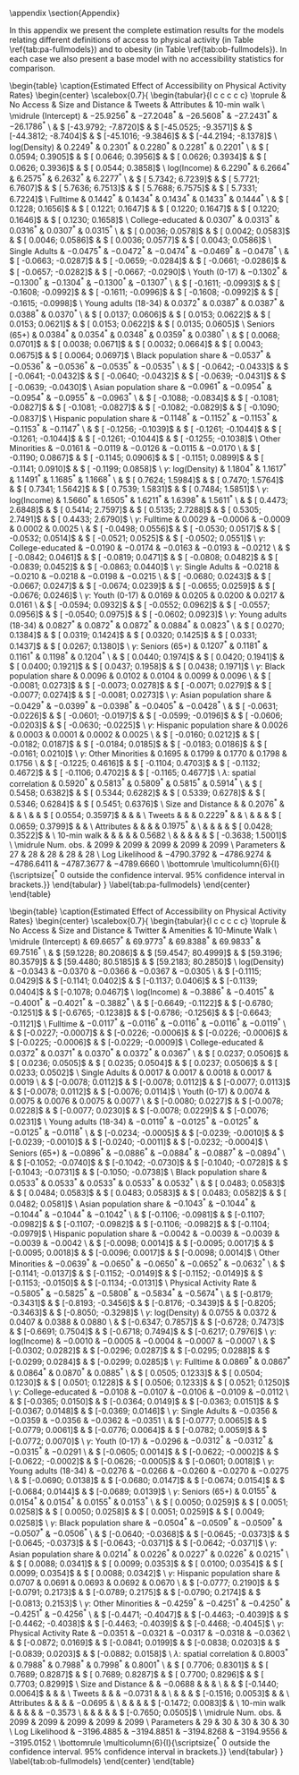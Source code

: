 \appendix
\section{Appendix}

In this appendix we present the complete estimation results for the models 
relating different definitions of access to physical activity (in Table
\ref{tab:pa-fullmodels}) and to obesity (in Table \ref{tab:ob-fullmodels}). In
each case we also present a base model with no accessibility statistics for
comparison.







\begin{table}
\caption{Estimated Effect of Accessibility on Physical Activity Rates}
\begin{center}
\scalebox{0.7}{
\begin{tabular}{l c c c c c}
\toprule
 & No Access & Size and Distance & Tweets & Attributes & 10-min walk \\
\midrule
(Intercept)                         & $-25.9256^{*}$         & $-27.2048^{*}$         & $-26.5608^{*}$         & $-27.2431^{*}$         & $-26.1786^{*}$         \\
                                    & $ [-43.9792; -7.8720]$ & $ [-45.0525; -9.3571]$ & $ [-44.3812; -8.7404]$ & $ [-45.1016; -9.3846]$ & $ [-44.2194; -8.1378]$ \\
log(Density)                        & $0.2249^{*}$           & $0.2301^{*}$           & $0.2280^{*}$           & $0.2281^{*}$           & $0.2201^{*}$           \\
                                    & $ [  0.0594;  0.3905]$ & $ [  0.0646;  0.3956]$ & $ [  0.0626;  0.3934]$ & $ [  0.0626;  0.3936]$ & $ [  0.0544;  0.3858]$ \\
log(Income)                         & $6.2290^{*}$           & $6.2664^{*}$           & $6.2575^{*}$           & $6.2632^{*}$           & $6.2277^{*}$           \\
                                    & $ [  5.7342;  6.7239]$ & $ [  5.7721;  6.7607]$ & $ [  5.7636;  6.7513]$ & $ [  5.7688;  6.7575]$ & $ [  5.7331;  6.7224]$ \\
Fulltime                            & $0.1442^{*}$           & $0.1434^{*}$           & $0.1434^{*}$           & $0.1433^{*}$           & $0.1444^{*}$           \\
                                    & $ [  0.1228;  0.1656]$ & $ [  0.1221;  0.1647]$ & $ [  0.1220;  0.1647]$ & $ [  0.1220;  0.1646]$ & $ [  0.1230;  0.1658]$ \\
College-educated                    & $0.0307^{*}$           & $0.0313^{*}$           & $0.0316^{*}$           & $0.0307^{*}$           & $0.0315^{*}$           \\
                                    & $ [  0.0036;  0.0578]$ & $ [  0.0042;  0.0583]$ & $ [  0.0046;  0.0586]$ & $ [  0.0036;  0.0577]$ & $ [  0.0043;  0.0586]$ \\
Single Adults                       & $-0.0475^{*}$          & $-0.0472^{*}$          & $-0.0474^{*}$          & $-0.0469^{*}$          & $-0.0478^{*}$          \\
                                    & $ [ -0.0663; -0.0287]$ & $ [ -0.0659; -0.0284]$ & $ [ -0.0661; -0.0286]$ & $ [ -0.0657; -0.0282]$ & $ [ -0.0667; -0.0290]$ \\
Youth (0-17)                        & $-0.1302^{*}$          & $-0.1300^{*}$          & $-0.1304^{*}$          & $-0.1300^{*}$          & $-0.1307^{*}$          \\
                                    & $ [ -0.1611; -0.0993]$ & $ [ -0.1608; -0.0992]$ & $ [ -0.1611; -0.0996]$ & $ [ -0.1608; -0.0992]$ & $ [ -0.1615; -0.0998]$ \\
Young adults (18-34)                & $0.0372^{*}$           & $0.0387^{*}$           & $0.0387^{*}$           & $0.0388^{*}$           & $0.0370^{*}$           \\
                                    & $ [  0.0137;  0.0606]$ & $ [  0.0153;  0.0622]$ & $ [  0.0153;  0.0621]$ & $ [  0.0153;  0.0622]$ & $ [  0.0135;  0.0605]$ \\
Seniors (65+)                       & $0.0384^{*}$           & $0.0354^{*}$           & $0.0348^{*}$           & $0.0359^{*}$           & $0.0380^{*}$           \\
                                    & $ [  0.0068;  0.0701]$ & $ [  0.0038;  0.0671]$ & $ [  0.0032;  0.0664]$ & $ [  0.0043;  0.0675]$ & $ [  0.0064;  0.0697]$ \\
Black population share              & $-0.0537^{*}$          & $-0.0536^{*}$          & $-0.0536^{*}$          & $-0.0535^{*}$          & $-0.0535^{*}$          \\
                                    & $ [ -0.0642; -0.0433]$ & $ [ -0.0641; -0.0432]$ & $ [ -0.0640; -0.0432]$ & $ [ -0.0639; -0.0431]$ & $ [ -0.0639; -0.0430]$ \\
Asian population share              & $-0.0961^{*}$          & $-0.0954^{*}$          & $-0.0954^{*}$          & $-0.0955^{*}$          & $-0.0963^{*}$          \\
                                    & $ [ -0.1088; -0.0834]$ & $ [ -0.1081; -0.0827]$ & $ [ -0.1081; -0.0827]$ & $ [ -0.1082; -0.0829]$ & $ [ -0.1090; -0.0837]$ \\
Hispanic population share           & $-0.1148^{*}$          & $-0.1152^{*}$          & $-0.1153^{*}$          & $-0.1153^{*}$          & $-0.1147^{*}$          \\
                                    & $ [ -0.1256; -0.1039]$ & $ [ -0.1261; -0.1044]$ & $ [ -0.1261; -0.1044]$ & $ [ -0.1261; -0.1044]$ & $ [ -0.1255; -0.1038]$ \\
Other Minorities                    & $-0.0161$              & $-0.0119$              & $-0.0126$              & $-0.0115$              & $-0.0170$              \\
                                    & $ [ -0.1190;  0.0867]$ & $ [ -0.1145;  0.0906]$ & $ [ -0.1151;  0.0899]$ & $ [ -0.1141;  0.0910]$ & $ [ -0.1199;  0.0858]$ \\
$\gamma$: log(Density)              & $1.1804^{*}$           & $1.1617^{*}$           & $1.1491^{*}$           & $1.1685^{*}$           & $1.1668^{*}$           \\
                                    & $ [  0.7624;  1.5984]$ & $ [  0.7470;  1.5764]$ & $ [  0.7341;  1.5642]$ & $ [  0.7539;  1.5831]$ & $ [  0.7484;  1.5851]$ \\
$\gamma$: log(Income)               & $1.5660^{*}$           & $1.6505^{*}$           & $1.6211^{*}$           & $1.6398^{*}$           & $1.5611^{*}$           \\
                                    & $ [  0.4473;  2.6848]$ & $ [  0.5414;  2.7597]$ & $ [  0.5135;  2.7288]$ & $ [  0.5305;  2.7491]$ & $ [  0.4433;  2.6790]$ \\
$\gamma$: Fulltime                  & $0.0029$               & $-0.0006$              & $-0.0009$              & $0.0002$               & $0.0025$               \\
                                    & $ [ -0.0498;  0.0556]$ & $ [ -0.0530;  0.0517]$ & $ [ -0.0532;  0.0514]$ & $ [ -0.0521;  0.0525]$ & $ [ -0.0502;  0.0551]$ \\
$\gamma$: College-educated          & $-0.0190$              & $-0.0174$              & $-0.0163$              & $-0.0193$              & $-0.0212$              \\
                                    & $ [ -0.0842;  0.0461]$ & $ [ -0.0819;  0.0471]$ & $ [ -0.0808;  0.0482]$ & $ [ -0.0839;  0.0452]$ & $ [ -0.0863;  0.0440]$ \\
$\gamma$: Single Adults             & $-0.0218$              & $-0.0210$              & $-0.0218$              & $-0.0198$              & $-0.0215$              \\
                                    & $ [ -0.0680;  0.0243]$ & $ [ -0.0667;  0.0247]$ & $ [ -0.0674;  0.0239]$ & $ [ -0.0655;  0.0259]$ & $ [ -0.0676;  0.0246]$ \\
$\gamma$: Youth (0-17)              & $0.0169$               & $0.0205$               & $0.0200$               & $0.0217$               & $0.0161$               \\
                                    & $ [ -0.0594;  0.0932]$ & $ [ -0.0552;  0.0962]$ & $ [ -0.0557;  0.0956]$ & $ [ -0.0540;  0.0975]$ & $ [ -0.0602;  0.0923]$ \\
$\gamma$: Young adults (18-34)      & $0.0827^{*}$           & $0.0872^{*}$           & $0.0872^{*}$           & $0.0884^{*}$           & $0.0823^{*}$           \\
                                    & $ [  0.0270;  0.1384]$ & $ [  0.0319;  0.1424]$ & $ [  0.0320;  0.1425]$ & $ [  0.0331;  0.1437]$ & $ [  0.0267;  0.1380]$ \\
$\gamma$: Seniors (65+)             & $0.1207^{*}$           & $0.1181^{*}$           & $0.1161^{*}$           & $0.1198^{*}$           & $0.1204^{*}$           \\
                                    & $ [  0.0440;  0.1974]$ & $ [  0.0420;  0.1941]$ & $ [  0.0400;  0.1921]$ & $ [  0.0437;  0.1958]$ & $ [  0.0438;  0.1971]$ \\
$\gamma$: Black population share    & $0.0096$               & $0.0102$               & $0.0104$               & $0.0099$               & $0.0096$               \\
                                    & $ [ -0.0081;  0.0273]$ & $ [ -0.0073;  0.0278]$ & $ [ -0.0071;  0.0279]$ & $ [ -0.0077;  0.0274]$ & $ [ -0.0081;  0.0273]$ \\
$\gamma$: Asian population share    & $-0.0429^{*}$          & $-0.0399^{*}$          & $-0.0398^{*}$          & $-0.0405^{*}$          & $-0.0428^{*}$          \\
                                    & $ [ -0.0631; -0.0226]$ & $ [ -0.0601; -0.0197]$ & $ [ -0.0599; -0.0196]$ & $ [ -0.0606; -0.0203]$ & $ [ -0.0630; -0.0225]$ \\
$\gamma$: Hispanic population share & $0.0026$               & $0.0003$               & $0.0001$               & $0.0002$               & $0.0025$               \\
                                    & $ [ -0.0160;  0.0212]$ & $ [ -0.0182;  0.0187]$ & $ [ -0.0184;  0.0185]$ & $ [ -0.0183;  0.0186]$ & $ [ -0.0161;  0.0210]$ \\
$\gamma$: Other Minorities          & $0.1695$               & $0.1799$               & $0.1770$               & $0.1798$               & $0.1756$               \\
                                    & $ [ -0.1225;  0.4616]$ & $ [ -0.1104;  0.4703]$ & $ [ -0.1132;  0.4672]$ & $ [ -0.1106;  0.4702]$ & $ [ -0.1165;  0.4677]$ \\
$\lambda$: spatial correlation      & $0.5920^{*}$           & $0.5813^{*}$           & $0.5809^{*}$           & $0.5815^{*}$           & $0.5914^{*}$           \\
                                    & $ [  0.5458;  0.6382]$ & $ [  0.5344;  0.6282]$ & $ [  0.5339;  0.6278]$ & $ [  0.5346;  0.6284]$ & $ [  0.5451;  0.6376]$ \\
Size and Distance                   &                        & $0.2076^{*}$           &                        &                        &                        \\
                                    &                        & $ [  0.0554;  0.3597]$ &                        &                        &                        \\
Tweets                              &                        &                        & $0.2229^{*}$           &                        &                        \\
                                    &                        &                        & $ [  0.0659;  0.3799]$ &                        &                        \\
Attributes                          &                        &                        &                        & $0.1975^{*}$           &                        \\
                                    &                        &                        &                        & $ [  0.0428;  0.3522]$ &                        \\
10-min walk                         &                        &                        &                        &                        & $0.5682$               \\
                                    &                        &                        &                        &                        & $ [ -0.3638;  1.5001]$ \\
\midrule
Num. obs.                           & $2099$                 & $2099$                 & $2099$                 & $2099$                 & $2099$                 \\
Parameters                          & $27$                   & $28$                   & $28$                   & $28$                   & $28$                   \\
Log Likelihood                      & $-4790.3792$           & $-4786.9274$           & $-4786.6411$           & $-4787.3677$           & $-4789.6660$           \\
\bottomrule
\multicolumn{6}{l}{\scriptsize{$^*$ 0 outside the confidence interval. 95\% confidence interval in brackets.}}
\end{tabular}
}
\label{tab:pa-fullmodels}
\end{center}
\end{table}




\begin{table}
\caption{Estimated Effect of Accessibility on Physical Activity Rates}
\begin{center}
\scalebox{0.7}{
\begin{tabular}{l c c c c c}
\toprule
 & No Access & Size and Distance & Twitter & Amenities & 10-Minute Walk \\
\midrule
(Intercept)                         & $69.6657^{*}$         & $69.9773^{*}$         & $69.8388^{*}$         & $69.9833^{*}$         & $69.7516^{*}$         \\
                                    & $ [59.1228; 80.2086]$ & $ [59.4547; 80.4999]$ & $ [59.3196; 80.3579]$ & $ [59.4480; 80.5185]$ & $ [59.2183; 80.2850]$ \\
log(Density)                        & $-0.0343$             & $-0.0370$             & $-0.0366$             & $-0.0367$             & $-0.0305$             \\
                                    & $ [-0.1115;  0.0429]$ & $ [-0.1141;  0.0402]$ & $ [-0.1137;  0.0406]$ & $ [-0.1139;  0.0404]$ & $ [-0.1078;  0.0467]$ \\
log(Income)                         & $-0.3886^{*}$         & $-0.4015^{*}$         & $-0.4001^{*}$         & $-0.4021^{*}$         & $-0.3882^{*}$         \\
                                    & $ [-0.6649; -0.1122]$ & $ [-0.6780; -0.1251]$ & $ [-0.6765; -0.1238]$ & $ [-0.6786; -0.1256]$ & $ [-0.6643; -0.1121]$ \\
Fulltime                            & $-0.0117^{*}$         & $-0.0116^{*}$         & $-0.0116^{*}$         & $-0.0116^{*}$         & $-0.0119^{*}$         \\
                                    & $ [-0.0227; -0.0007]$ & $ [-0.0226; -0.0006]$ & $ [-0.0226; -0.0006]$ & $ [-0.0225; -0.0006]$ & $ [-0.0229; -0.0009]$ \\
College-educated                    & $0.0372^{*}$          & $0.0371^{*}$          & $0.0370^{*}$          & $0.0372^{*}$          & $0.0367^{*}$          \\
                                    & $ [ 0.0237;  0.0506]$ & $ [ 0.0236;  0.0505]$ & $ [ 0.0235;  0.0504]$ & $ [ 0.0237;  0.0506]$ & $ [ 0.0233;  0.0502]$ \\
Single Adults                       & $0.0017$              & $0.0017$              & $0.0018$              & $0.0017$              & $0.0019$              \\
                                    & $ [-0.0078;  0.0112]$ & $ [-0.0078;  0.0112]$ & $ [-0.0077;  0.0113]$ & $ [-0.0078;  0.0112]$ & $ [-0.0076;  0.0114]$ \\
Youth (0-17)                        & $0.0074$              & $0.0075$              & $0.0076$              & $0.0075$              & $0.0077$              \\
                                    & $ [-0.0080;  0.0227]$ & $ [-0.0078;  0.0228]$ & $ [-0.0077;  0.0230]$ & $ [-0.0078;  0.0229]$ & $ [-0.0076;  0.0231]$ \\
Young adults (18-34)                & $-0.0119^{*}$         & $-0.0125^{*}$         & $-0.0125^{*}$         & $-0.0125^{*}$         & $-0.0118^{*}$         \\
                                    & $ [-0.0234; -0.0005]$ & $ [-0.0239; -0.0010]$ & $ [-0.0239; -0.0010]$ & $ [-0.0240; -0.0011]$ & $ [-0.0232; -0.0004]$ \\
Seniors (65+)                       & $-0.0896^{*}$         & $-0.0886^{*}$         & $-0.0884^{*}$         & $-0.0887^{*}$         & $-0.0894^{*}$         \\
                                    & $ [-0.1052; -0.0740]$ & $ [-0.1042; -0.0730]$ & $ [-0.1040; -0.0728]$ & $ [-0.1043; -0.0731]$ & $ [-0.1050; -0.0738]$ \\
Black population share              & $0.0533^{*}$          & $0.0533^{*}$          & $0.0533^{*}$          & $0.0533^{*}$          & $0.0532^{*}$          \\
                                    & $ [ 0.0483;  0.0583]$ & $ [ 0.0484;  0.0583]$ & $ [ 0.0483;  0.0583]$ & $ [ 0.0483;  0.0582]$ & $ [ 0.0482;  0.0581]$ \\
Asian population share              & $-0.1043^{*}$         & $-0.1044^{*}$         & $-0.1044^{*}$         & $-0.1044^{*}$         & $-0.1042^{*}$         \\
                                    & $ [-0.1106; -0.0981]$ & $ [-0.1107; -0.0982]$ & $ [-0.1107; -0.0982]$ & $ [-0.1106; -0.0982]$ & $ [-0.1104; -0.0979]$ \\
Hispanic population share           & $-0.0042$             & $-0.0039$             & $-0.0039$             & $-0.0039$             & $-0.0042$             \\
                                    & $ [-0.0098;  0.0014]$ & $ [-0.0095;  0.0017]$ & $ [-0.0095;  0.0018]$ & $ [-0.0096;  0.0017]$ & $ [-0.0098;  0.0014]$ \\
Other Minorities                    & $-0.0639^{*}$         & $-0.0650^{*}$         & $-0.0650^{*}$         & $-0.0652^{*}$         & $-0.0632^{*}$         \\
                                    & $ [-0.1141; -0.0137]$ & $ [-0.1152; -0.0149]$ & $ [-0.1152; -0.0149]$ & $ [-0.1153; -0.0150]$ & $ [-0.1134; -0.0131]$ \\
Physical Activity Rate              & $-0.5805^{*}$         & $-0.5825^{*}$         & $-0.5808^{*}$         & $-0.5834^{*}$         & $-0.5674^{*}$         \\
                                    & $ [-0.8179; -0.3431]$ & $ [-0.8193; -0.3456]$ & $ [-0.8176; -0.3439]$ & $ [-0.8205; -0.3463]$ & $ [-0.8050; -0.3298]$ \\
$\gamma$: log(Density)              & $0.0755$              & $0.0372$              & $0.0407$              & $0.0388$              & $0.0880$              \\
                                    & $ [-0.6347;  0.7857]$ & $ [-0.6728;  0.7473]$ & $ [-0.6691;  0.7504]$ & $ [-0.6718;  0.7494]$ & $ [-0.6217;  0.7976]$ \\
$\gamma$: log(Income)               & $-0.0010$             & $-0.0005$             & $-0.0004$             & $-0.0007$             & $-0.0007$             \\
                                    & $ [-0.0302;  0.0282]$ & $ [-0.0296;  0.0287]$ & $ [-0.0295;  0.0288]$ & $ [-0.0299;  0.0284]$ & $ [-0.0299;  0.0285]$ \\
$\gamma$: Fulltime                  & $0.0869^{*}$          & $0.0867^{*}$          & $0.0864^{*}$          & $0.0870^{*}$          & $0.0885^{*}$          \\
                                    & $ [ 0.0505;  0.1233]$ & $ [ 0.0504;  0.1230]$ & $ [ 0.0501;  0.1228]$ & $ [ 0.0506;  0.1233]$ & $ [ 0.0521;  0.1250]$ \\
$\gamma$: College-educated          & $-0.0108$             & $-0.0107$             & $-0.0106$             & $-0.0109$             & $-0.0112$             \\
                                    & $ [-0.0365;  0.0150]$ & $ [-0.0364;  0.0149]$ & $ [-0.0363;  0.0151]$ & $ [-0.0367;  0.0148]$ & $ [-0.0369;  0.0146]$ \\
$\gamma$: Single Adults             & $-0.0356$             & $-0.0359$             & $-0.0356$             & $-0.0362$             & $-0.0351$             \\
                                    & $ [-0.0777;  0.0065]$ & $ [-0.0779;  0.0061]$ & $ [-0.0776;  0.0064]$ & $ [-0.0782;  0.0059]$ & $ [-0.0772;  0.0070]$ \\
$\gamma$: Youth (0-17)              & $-0.0296$             & $-0.0312^{*}$         & $-0.0312^{*}$         & $-0.0315^{*}$         & $-0.0291$             \\
                                    & $ [-0.0605;  0.0014]$ & $ [-0.0622; -0.0002]$ & $ [-0.0622; -0.0002]$ & $ [-0.0626; -0.0005]$ & $ [-0.0601;  0.0018]$ \\
$\gamma$: Young adults (18-34)      & $-0.0276$             & $-0.0266$             & $-0.0260$             & $-0.0270$             & $-0.0275$             \\
                                    & $ [-0.0690;  0.0138]$ & $ [-0.0680;  0.0147]$ & $ [-0.0674;  0.0154]$ & $ [-0.0684;  0.0144]$ & $ [-0.0689;  0.0139]$ \\
$\gamma$: Seniors (65+)             & $0.0155^{*}$          & $0.0154^{*}$          & $0.0154^{*}$          & $0.0155^{*}$          & $0.0153^{*}$          \\
                                    & $ [ 0.0050;  0.0259]$ & $ [ 0.0051;  0.0258]$ & $ [ 0.0050;  0.0258]$ & $ [ 0.0051;  0.0259]$ & $ [ 0.0049;  0.0258]$ \\
$\gamma$: Black population share    & $-0.0504^{*}$         & $-0.0509^{*}$         & $-0.0509^{*}$         & $-0.0507^{*}$         & $-0.0506^{*}$         \\
                                    & $ [-0.0640; -0.0368]$ & $ [-0.0645; -0.0373]$ & $ [-0.0645; -0.0373]$ & $ [-0.0643; -0.0371]$ & $ [-0.0642; -0.0371]$ \\
$\gamma$: Asian population share    & $0.0214^{*}$          & $0.0226^{*}$          & $0.0227^{*}$          & $0.0226^{*}$          & $0.0215^{*}$          \\
                                    & $ [ 0.0088;  0.0341]$ & $ [ 0.0099;  0.0353]$ & $ [ 0.0100;  0.0354]$ & $ [ 0.0099;  0.0354]$ & $ [ 0.0088;  0.0342]$ \\
$\gamma$: Hispanic population share & $0.0707$              & $0.0691$              & $0.0693$              & $0.0692$              & $0.0670$              \\
                                    & $ [-0.0777;  0.2190]$ & $ [-0.0791;  0.2173]$ & $ [-0.0789;  0.2175]$ & $ [-0.0790;  0.2174]$ & $ [-0.0813;  0.2153]$ \\
$\gamma$: Other Minorities          & $-0.4259^{*}$         & $-0.4251^{*}$         & $-0.4250^{*}$         & $-0.4251^{*}$         & $-0.4256^{*}$         \\
                                    & $ [-0.4471; -0.4047]$ & $ [-0.4463; -0.4039]$ & $ [-0.4462; -0.4038]$ & $ [-0.4463; -0.4039]$ & $ [-0.4468; -0.4045]$ \\
$\gamma$: Physical Activity Rate    & $-0.0351$             & $-0.0321$             & $-0.0317$             & $-0.0318$             & $-0.0362$             \\
                                    & $ [-0.0872;  0.0169]$ & $ [-0.0841;  0.0199]$ & $ [-0.0838;  0.0203]$ & $ [-0.0839;  0.0203]$ & $ [-0.0882;  0.0158]$ \\
$\lambda$: spatial correlation      & $0.8003^{*}$          & $0.7988^{*}$          & $0.7988^{*}$          & $0.7998^{*}$          & $0.8001^{*}$          \\
                                    & $ [ 0.7706;  0.8301]$ & $ [ 0.7689;  0.8287]$ & $ [ 0.7689;  0.8287]$ & $ [ 0.7700;  0.8296]$ & $ [ 0.7703;  0.8299]$ \\
Size and Distance                   &                       & $-0.0688$             &                       &                       &                       \\
                                    &                       & $ [-0.1440;  0.0064]$ &                       &                       &                       \\
Tweets                              &                       &                       & $-0.0731$             &                       &                       \\
                                    &                       &                       & $ [-0.1516;  0.0053]$ &                       &                       \\
Attributes                          &                       &                       &                       & $-0.0695$             &                       \\
                                    &                       &                       &                       & $ [-0.1472;  0.0083]$ &                       \\
10-min walk                         &                       &                       &                       &                       & $-0.3573$             \\
                                    &                       &                       &                       &                       & $ [-0.7650;  0.0505]$ \\
\midrule
Num. obs.                           & $2099$                & $2099$                & $2099$                & $2099$                & $2099$                \\
Parameters                          & $29$                  & $30$                  & $30$                  & $30$                  & $30$                  \\
Log Likelihood                      & $-3196.4885$          & $-3194.8851$          & $-3194.8268$          & $-3194.9556$          & $-3195.0152$          \\
\bottomrule
\multicolumn{6}{l}{\scriptsize{$^*$ 0 outside the confidence interval. 95\% confidence interval in brackets.}}
\end{tabular}
}
\label{tab:ob-fullmodels}
\end{center}
\end{table}
